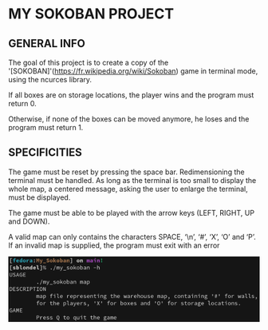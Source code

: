 # MY SOKOBAN PROJECT

## GENERAL INFO

The goal of this project is to create a copy of the '[SOKOBAN]'(https://fr.wikipedia.org/wiki/Sokoban) game in terminal mode, using the ncurces library.

If all boxes are on storage locations, the player wins and the program must return 0.

Otherwise, if none of the boxes can be moved anymore, he loses and the program must return 1.

## SPECIFICITIES

The game must be reset by pressing the space bar.
Redimensioning the terminal must be handled. As long as the terminal is too small to display the whole map, a centered message, asking the user to enlarge the terminal, must be displayed.

The game must be able to be played with the arrow keys
(LEFT, RIGHT, UP and DOWN).

A valid map can only contains the characters SPACE,
‘\n’, ‘#’, ‘X’, ‘O’ and ‘P’.
If an invalid map is supplied, the program must exit with an error

![USAGE](usage.png)
